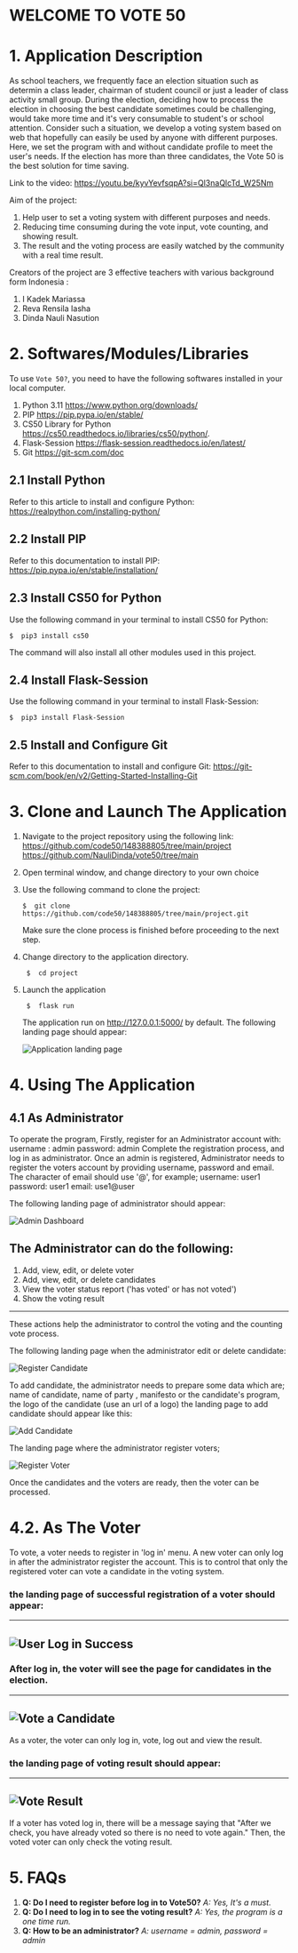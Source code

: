 # WELCOME TO VOTE 50
# 1. Application Description

As school teachers, we frequently face an election situation such as determin a class leader, chairman of student council or just a leader of class activity small group. During the election, deciding how to process the election in choosing the best candidate sometimes could be challenging, would take more time and it's very consumable to student's or school attention. Consider such a situation, we develop a voting system based on web that hopefully can easily be used by anyone with different purposes.
Here, we set the program with and without candidate profile to meet the user's needs.
If the election has more than three candidates, the Vote 50 is the best solution for time saving.

Link to the video: https://youtu.be/kyvYevfsqpA?si=Ql3naQlcTd_W25Nm

Aim of the project:
1. Help user to set a voting system with different purposes and needs.
2. Reducing time consuming during the vote input, vote counting, and showing result.
3. The result and the voting process are easily watched by the community with a real time result.

Creators of the project are 3 effective teachers with various background form Indonesia :
1. I Kadek Mariassa
2. Reva Rensila Iasha
3. Dinda Nauli Nasution

# 2. Softwares/Modules/Libraries

To use `Vote 50?`, you need to have the following softwares installed in your local computer.

 1. Python 3.11 https://www.python.org/downloads/
 2. PIP https://pip.pypa.io/en/stable/
 3. CS50 Library for Python https://cs50.readthedocs.io/libraries/cs50/python/.
 4. Flask-Session https://flask-session.readthedocs.io/en/latest/
 5. Git https://git-scm.com/doc

## 2.1 Install Python
Refer to this article to install and configure Python: https://realpython.com/installing-python/

## 2.2 Install PIP
Refer to this documentation to install PIP:
https://pip.pypa.io/en/stable/installation/

## 2.3 Install CS50 for Python
Use the following command in your terminal to install CS50 for Python:

    $  pip3 install cs50
The command will also install all other modules used in this project.

## 2.4 Install Flask-Session

Use the following command in your terminal to install Flask-Session:

    $  pip3 install Flask-Session
## 2.5 Install and Configure Git
Refer to this documentation to install and configure Git: https://git-scm.com/book/en/v2/Getting-Started-Installing-Git

# 3. Clone and Launch The Application

 1. Navigate to the project repository using the following link:
https://github.com/code50/148388805/tree/main/project
https://github.com/NauliDinda/vote50/tree/main
3. Open terminal window, and change directory to your own choice
4. Use the following command to clone the project:

    `$  git clone https://github.com/code50/148388805/tree/main/project.git`

    Make sure the clone process is finished before proceeding to the next step.

  5. Change directory to the application directory.

		  $  cd project
4. Launch the application

	    $  flask run
	The application run on http://127.0.0.1:5000/ by default. The following landing page should appear:

	![Application landing page](https://github.com/NauliDinda/vote50/blob/main/images/pagehome.png)

# 4. Using The Application

## 4.1 As Administrator
To operate the program, Firstly, register for an Administrator account with:
username : admin
password: admin
Complete the registration process, and log in as administrator.
Once an admin is registered, Administrator needs to register the voters account by providing username, password and email. The character of email should use '@', for example;
username: user1
password: user1
email: use1@user

The following landing page of administrator should appear:

![Admin Dashboard](https://github.com/NauliDinda/vote50/blob/main/images/admin_home.png)

## The Administrator can do the following:

 1. Add, view, edit, or delete voter
 2. Add, view, edit, or delete candidates
 3. View the voter status report ('has voted' or has not voted')
 4. Show the voting result
---

These actions help the administrator to control the voting and the counting vote process.

The following landing page when the administrator edit or delete candidate:

![Register Candidate](https://github.com/code50/148388805/tree/main/project/images/reg_edit_candidate.png)

To add candidate, the administrator needs to prepare some data which are; name of candidate, name of party , manifesto or the candidate's program, the logo of the candidate (use an url of a logo)
the landing page to add candidate should appear like this:

![Add Candidate](https://github.com/code50/148388805/tree/main/project/images/add_candidate.png)

The landing page where the administrator register voters;

![Register Voter](https://github.com/code50/148388805/tree/main/project/images/reg_user.png)

Once the candidates and the voters are ready, then the voter can be processed.

# 4.2. As The Voter
To vote, a voter needs to register in 'log in' menu. A new voter can only log in after the administrator register the account.
This is to control that only the registered voter can vote a candidate in the voting system.

### the landing page of successful registration of a voter should appear:
---
![User Log in Success](https://github.com/code50/148388805/tree/main/project/images/user_login.png)
---

### After log in, the voter will see the page for candidates in the election.
---
![Vote a Candidate](https://github.com/code50/148388805/tree/main/project/images/vote_candidate.png)
---
As a voter, the voter can only log in, vote, log out and view the result.

### the landing page of voting result should appear:
---
![Vote Result](https://github.com/code50/148388805/tree/main/project/images/vote_result.png)
---

If a voter has voted log in, there will be a message saying that "After we check, you have already voted so there is no need to vote again."
Then, the voted voter can only check the voting result.

# 5. FAQs

 1. **Q: Do I need to register before log in to Vote50?** *A: Yes, It's a must.*
 2. **Q: Do I need to log in to see the voting result?** *A: Yes, the program is a one time run.*
 3. **Q: How to be an administrator?** *A: username = admin, password = admin*
